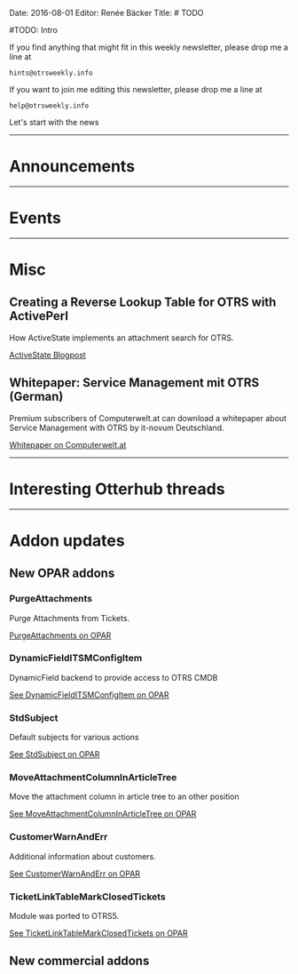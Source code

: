 Date: 2016-08-01
Editor: Renée Bäcker
Title: # TODO


#TODO: Intro

If you find anything that
might fit in this weekly newsletter, please drop me a line at

`hints@otrsweekly.info`

If you want to join me editing this newsletter, please drop me a line at

`help@otrsweekly.info`

Let's start with the news

<hr>

# Announcements

<hr>

# Events

<hr>

# Misc

## Creating a Reverse Lookup Table for OTRS with ActivePerl

How ActiveState implements an attachment search for OTRS.

[ActiveState Blogpost](http://www.activestate.com/blog/2016/07/creating-reverse-lookup-table-otrs-activeperl)

## Whitepaper: Service Management mit OTRS (German)

Premium subscribers of Computerwelt.at can download a whitepaper about Service Management with OTRS by it-novum Deutschland.

[Whitepaper on Computerwelt.at](https://www.computerwelt.at/whitepaper/detail/artikel/116708-service-management-mit-otrs/)

<hr>

# Interesting Otterhub threads

<hr>

# Addon updates

## New OPAR addons

### PurgeAttachments

Purge Attachments from Tickets.

[PurgeAttachments on OPAR](http://opar.perl-services.de/dist/PurgeAttachments)

### DynamicFieldITSMConfigItem

DynamicField backend to provide access to OTRS CMDB 

[See DynamicFieldITSMConfigItem on OPAR](http://opar.perl-services.de/dist/DynamicFieldITSMConfigItem)

### StdSubject

Default subjects for various actions 

[See StdSubject on OPAR](http://opar.perl-services.de/dist/StdSubject)

### MoveAttachmentColumnInArticleTree

Move the attachment column in article tree to an other position

[See MoveAttachmentColumnInArticleTree on OPAR](http://opar.perl-services.de/dist/MoveAttachmentColumnInArticleTree)

### CustomerWarnAndErr

Additional information about customers.

[See CustomerWarnAndErr on OPAR](http://opar.perl-services.de/dist/CustomerWarnAndErr)

### TicketLinkTableMarkClosedTickets

Module was ported to OTRS5.

[See TicketLinkTableMarkClosedTickets on OPAR](http://opar.perl-services.de/dist/TicketLinkTableMarkClosedTickets)

## New commercial addons
